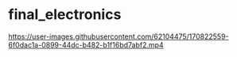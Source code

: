 # final_electronics
https://user-images.githubusercontent.com/62104475/170822559-6f0dac1a-0899-44dc-b482-b1f16bd7abf2.mp4
